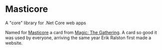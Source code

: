 # Masticore
A "core" library for .Net Core web apps

Named for [Masticore](https://mtg.fandom.com/wiki/Masticore) a card from [Magic: The Gathering](https://mtg.fandom.com/wiki/Urza%27s_Destiny). A card so good it was used by everyone, arriving the same year Erik Ralston first made a website.
